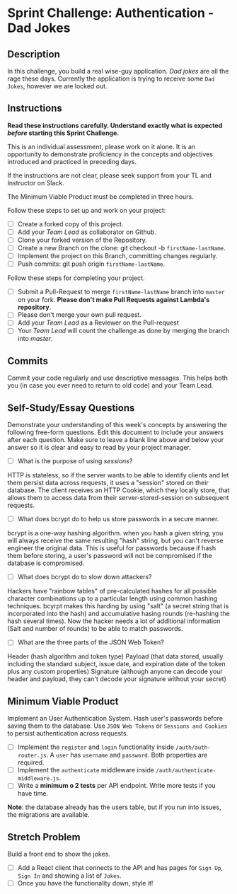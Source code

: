 # Sprint Challenge: Authentication - Dad Jokes

## Description

In this challenge, you build a real wise-guy application. _Dad jokes_ are all the rage these days. Currently the application is trying to receive some `Dad Jokes`, however we are locked out.

## Instructions

**Read these instructions carefully. Understand exactly what is expected _before_ starting this Sprint Challenge.**

This is an individual assessment, please work on it alone. It is an opportunity to demonstrate proficiency in the concepts and objectives introduced and practiced in preceding days.

If the instructions are not clear, please seek support from your TL and Instructor on Slack.

The Minimum Viable Product must be completed in three hours.

Follow these steps to set up and work on your project:

- [ ] Create a forked copy of this project.
- [ ] Add your _Team Lead_ as collaborator on Github.
- [ ] Clone your forked version of the Repository.
- [ ] Create a new Branch on the clone: git checkout -b `firstName-lastName`.
- [ ] Implement the project on this Branch, committing changes regularly.
- [ ] Push commits: git push origin `firstName-lastName`.

Follow these steps for completing your project.

- [ ] Submit a Pull-Request to merge `firstName-lastName` branch into `master` on your fork. **Please don't make Pull Requests against Lambda's repository**.
- [ ] Please don't merge your own pull request.
- [ ] Add your _Team Lead_ as a Reviewer on the Pull-request
- [ ] Your _Team Lead_ will count the challenge as done by merging the branch into _master_.

## Commits

Commit your code regularly and use descriptive messages. This helps both you (in case you ever need to return to old code) and your Team Lead.

## Self-Study/Essay Questions

Demonstrate your understanding of this week's concepts by answering the following free-form questions. Edit this document to include your answers after each question. Make sure to leave a blank line above and below your answer so it is clear and easy to read by your project manager.

- [ ] What is the purpose of using _sessions_?

HTTP is stateless, so if the server wants to be able to identify clients and let them persist data across requests, it uses a "session" stored on their database. The client receives an HTTP Cookie, which they locally store, that allows them to access data from their server-stored-session on subsequent requests.

- [ ] What does bcrypt do to help us store passwords in a secure manner.

bcrypt is a one-way hashing algorithm. when you hash a given string, you will always receive the same resulting "hash" string, but you can't reverse engineer the original data. This is useful for passwords because if hash them before storing, a user's password will not be compromised if the database is compromised.

- [ ] What does bcrypt do to slow down attackers?

Hackers have "rainbow tables" of pre-calculated hashes for all possible character combinations up to a particular length using common hashing techniques. bcyrpt makes this harding by using "salt" (a secret string that is incorporated into the hash) and accumulative hasing rounds (re-hashing the hash several times). Now the hacker needs a lot of additional information (Salt and number of rounds) to be able to match passwords.

- [ ] What are the three parts of the JSON Web Token?

Header (hash algorithm and token type)
Payload (that data stored, usually including the standard subject, issue date, and expiration date of the token plus any custom properties)
Signature (although anyone can decode your header and payload, they can't decode your signature without your secret)

## Minimum Viable Product

Implement an User Authentication System. Hash user's passwords before saving them to the database. Use `JSON Web Tokens` or `Sessions and Cookies` to persist authentication across requests.

- [ ] Implement the `register` and `login` functionality inside `/auth/auth-router.js`. A `user` has `username` and `password`. Both properties are required.
- [ ] Implement the `authenticate` middleware inside `/auth/authenticate-middleware.js`.
- [ ] Write a **minimum o 2 tests** per API endpoint. Write more tests if you have time.

**Note**: the database already has the users table, but if you run into issues, the migrations are available.

## Stretch Problem

Build a front end to show the jokes.

- [ ] Add a React client that connects to the API and has pages for `Sign Up`, `Sign In` and showing a list of `Jokes`.
- [ ] Once you have the functionality down, style it!
